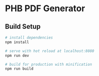 # PHB PDF Generator



## Build Setup

``` bash
# install dependencies
npm install

# serve with hot reload at localhost:8080
npm run dev

# build for production with minification
npm run build
```
